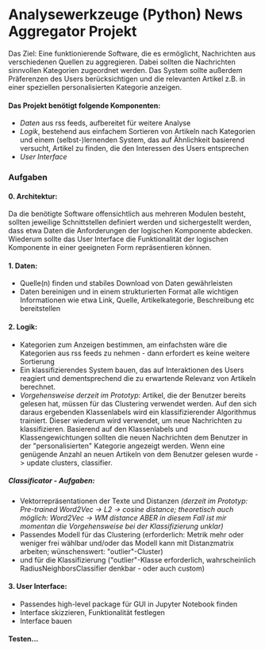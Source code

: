 # Analysewerkzeuge (Python) News Aggregator Projekt

Das Ziel: Eine funktionierende Software, die es ermöglicht, Nachrichten aus verschiedenen Quellen zu aggregieren. Dabei sollten die Nachrichten sinnvollen Kategorien zugeordnet werden. Das System sollte außerdem Präferenzen des Users berücksichtigen und die relevanten Artikel z.B. in einer speziellen personalisierten Kategorie anzeigen.

#### Das Projekt benötigt folgende Komponenten:
* *Daten* aus rss feeds, aufbereitet für weitere Analyse
* *Logik*, bestehend aus einfachem Sortieren von Artikeln nach Kategorien und einem (selbst-)lernenden System, das auf Ähnlichkeit basierend versucht, Artikel zu finden, die den Interessen des Users entsprechen
* *User Interface*

### Aufgaben
#### 0. Architektur:
Da die benötigte Software offensichtlich aus mehreren Modulen besteht, sollten jeweilige Schnittstellen definiert werden und sichergestellt werden, dass etwa Daten die Anforderungen der logischen Komponente abdecken. Wiederum sollte das User Interface die Funktionalität der logischen Komponente in einer geeigneten Form repräsentieren können.

#### 1. Daten: 
* Quelle(n) finden und stabiles Download von Daten gewährleisten
* Daten bereinigen und in einem strukturierten Format alle wichtigen Informationen wie etwa Link, Quelle, Artikelkategorie, Beschreibung etc bereitstellen

#### 2. Logik:
* Kategorien zum Anzeigen bestimmen, am einfachsten wäre die Kategorien aus rss feeds zu nehmen - dann erfordert es keine weitere Sortierung
* Ein klassifizierendes System bauen, das auf Interaktionen des Users reagiert und dementsprechend die zu erwartende Relevanz von Artikeln berechnet. 
* _Vorgehensweise derzeit im Prototyp_: Artikel, die der Benutzer bereits gelesen hat, müssen für das Clustering verwendet werden. Auf den sich daraus ergebenden Klassenlabels wird ein klassifizierender Algorithmus trainiert. Dieser wiederum wird verwendet, um neue Nachrichten zu klassifizieren. Basierend auf den Klassenlabels und Klassengewichtungen sollten die neuen Nachrichten dem Benutzer in der "personalisierten" Kategorie angezeigt werden. Wenn eine genügende Anzahl an neuen Artikeln von dem Benutzer gelesen wurde -> update clusters, classifier.

##### Classificator - Aufgaben:
* Vektorrepräsentationen der Texte und Distanzen _(derzeit im Prototyp: Pre-trained Word2Vec -> L2 -> cosine distance; theoretisch auch möglich: Word2Vec -> WM distance ABER in diesem Fall ist mir momentan die Vorgehensweise bei der Klassifizierung unklar)_
* Passendes Modell für das Clustering (erforderlich: Metrik mehr oder weniger frei wählbar und/oder das Modell kann mit Distanzmatrix arbeiten; wünschenswert: "outlier"-Cluster) 
* und für die Klassifizierung ("outlier"-Klasse erforderlich, wahrscheinlich RadiusNeighborsClassifier denkbar - oder auch custom) 

#### 3. User Interface:
* Passendes high-level package für GUI in Jupyter Notebook finden
* Interface skizzieren, Funktionalität festlegen
* Interface bauen

#### Testen...
